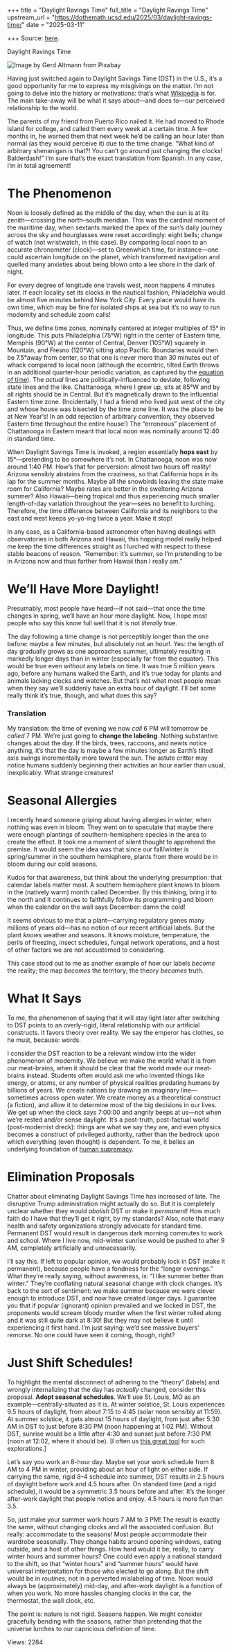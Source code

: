 +++
title = "Daylight Ravings Time"
full_title = "Daylight Ravings Time"
upstream_url = "https://dothemath.ucsd.edu/2025/03/daylight-ravings-time/"
date = "2025-03-11"

+++
Source: [here](https://dothemath.ucsd.edu/2025/03/daylight-ravings-time/).

Daylight Ravings Time

<div class="wp-block-image">

![Image by [Gerd Altmann](https://pixabay.com/users/geralt-9301/?utm_source=link-attribution&utm_medium=referral&utm_campaign=image&utm_content=3222267) from [Pixabay](https://pixabay.com//?utm_source=link-attribution&utm_medium=referral&utm_campaign=image&utm_content=3222267)](https://dothemath.ucsd.edu/wp-content/uploads/2025/03/clocks-edited.jpg)

</div>

Having just switched again to Daylight Savings Time (DST) in the U.S., it’s a good opportunity for me to express my misgivings on the matter. I’m not going to delve into the history or motivations: that’s what [Wikipedia](https://en.wikipedia.org/wiki/Daylight_saving_time) is for. The main take-away will be what it says about—and does to—our perceived relationship to the world.

The parents of my friend from Puerto Rico nailed it. He had moved to Rhode Island for college, and called them every week at a certain time. A few months in, he warned them that next week he’d be calling an hour later than normal (as they would perceive it) due to the time change. “What kind of arbitrary shenanigan is that?! You can’t go around just changing the clocks! Balderdash!” I’m sure that’s the exact translation from Spanish. In any case, I’m in total agreement!

# The Phenomenon

Noon is loosely defined as the middle of the day, when the sun is at its zenith—crossing the north–south meridian. This was the cardinal moment of the maritime day, when sextants marked the apex of the sun’s daily journey across the sky and hourglasses were reset accordingly: eight bells; change of watch (not wristwatch, in this case). By comparing local noon to an accurate chronometer (clock)—set to Greenwhich time, for instance—one could ascertain longitude on the planet, which transformed navigation and quelled many anxieties about being blown onto a lee shore in the dark of night.

For every degree of longitude one travels west, noon happens 4 minutes later. If each locality set its clocks in the nautical fashion, Philadelphia would be almost five minutes behind New York City. Every place would have its own time, which may be fine for isolated ships at sea but it’s no way to run modernity and schedule zoom calls!

Thus, we define time zones, nominally centered at integer multiples of 15° in longitude. This puts Philadelphia (75°W) right in the center of Eastern time, Memphis (90°W) at the center of Central, Denver (105°W) squarely in Mountain, and Fresno (120°W) sitting atop Pacific. Boundaries would then be 7.5°away from center, so that one is never more than 30 minutes out of whack compared to local noon (although the eccentric, tilted Earth throws in an additional quarter-hour periodic variation, as captured by the [equation of time](https://en.wikipedia.org/wiki/Equation_of_time)). The *actual* lines are politically-influenced to deviate, following state lines and the like. Chattanooga, where I grew up, sits at 85°W and by all rights should be in Central. But it’s magnetically drawn to the influential Eastern time zone. (Incidentally, I had a friend who lived just west of the city and whose house was bisected by the time zone line. It was the place to be at New Year’s! In an odd rejection of arbitrary convention, they observed Eastern time throughout the entire house!) The “erroneous” placement of Chattanooga in Eastern meant that local noon was nominally around 12:40 in standard time.

When Daylight Savings Time is invoked, a region essentially **hops east** by 15°—pretending to be somewhere it’s not. In Chattanooga, noon was now around 1:40 PM. How’s that for perversion: almost two hours off reality! Arizona sensibly abstains from the craziness, so that California hops in its lap for the summer months. Maybe all the snowbirds leaving the state make room for California? Maybe rates are better in the sweltering Arizona summer? Also Hawaii—being tropical and thus experiencing much smaller length-of-day variation throughout the year—sees no benefit to lurching. Therefore, the time difference between California and its neighbors to the east and west keeps yo-yo-ing twice a year. Make it stop!

In any case, as a California-based astronomer often having dealings with observatories in both Arizona and Hawaii, this hopping model really helped me keep the time differences straight as I lurched with respect to these stable beacons of reason. “Remember: it’s summer, so I’m pretending to be in Arizona now and thus farther from Hawaii than I really am.”

# We’ll Have More Daylight!

Presumably, most people have heard—if not said—that once the time changes in spring, we’ll have an hour more daylight. Now, I hope most people who say this know full well that it is not *literally* true.

The day following a time change is not perceptibly longer than the one before: maybe a few minutes, but absolutely not an hour!. Yes: the length of day gradually grows as one approaches summer, ultimately resulting in markedly longer days than in winter (especially far from the equator). This would be true even *without* any labels on time. It was true 5 million years ago, before any humans walked the Earth, and it’s true today for plants and animals lacking clocks and watches. But that’s not what most people mean when they say we’ll suddenly have an extra hour of daylight. I’ll bet some really think it’s true, though, and what does this say?

### Translation

My translation: the time of evening we now *call* 6 PM will tomorrow be *called* 7 PM. We’re just going to **change the labeling**. Nothing substantive changes about the day. If the birds, trees, raccoons, and newts notice anything, it’s that the day is maybe a few minutes longer as Earth’s tilted axis swings incrementally more toward the sun. The astute critter may notice humans suddenly beginning their activities an hour earlier than usual, inexplicably. What strange creatures!

# Seasonal Allergies

I recently heard someone griping about having allergies in winter, when nothing was even in bloom. They went on to speculate that maybe there were enough plantings of southern-hemisphere species in the area to create the effect. It took me a moment of silent thought to apprehend the premise. It would seem the idea was that since our fall/winter is spring/summer in the southern hemisphere, plants from there would be in bloom during our cold seasons.

Kudos for that awareness, but think about the underlying presumption: that calendar labels matter most. A southern hemisphere plant knows to bloom in the (natively warm) month called December. By this thinking, bring it to the north and it continues to faithfully follow its programming and bloom when the calendar on the wall says December: damn the cold!

It seems obvious to me that a plant—carrying regulatory genes many millions of years old—has no notion of our recent artificial labels. But the plant *knows* weather and seasons. It knows moisture, temperature, the perils of freezing, insect schedules, fungal network operations, and a host of other factors we are not accustomed to considering.

This case stood out to me as another example of how our labels *become* the reality; the map *becomes* the territory; the theory *becomes* truth.

# What It Says

To me, the phenomenon of saying that it will stay light later after switching to DST points to an overly-rigid, literal relationship with our artificial constructs. It favors theory over reality. We say the emperor has clothes, so he must, because: words.

I consider the DST reaction to be a relevant window into the wider phenomenon of modernity. We believe we make the world what it is from our meat-brains, when it should be clear that the world made our meat-brains instead. Students often would ask me who invented things like energy, or atoms, or any number of physical realities predating humans by billions of years. We create nations by drawing an imaginary line—sometimes across open water. We create money as a theoretical construct (a fiction), and allow it to determine most of the big decisions in our lives. We get up when the clock says 7:00:00 and angrily beeps at us—not when we’re rested and/or sense daylight. It’s a post-truth, post-factual world (post-modernist dreck): things are what we say they are, and even physics becomes a construct of privileged authority, rather than the bedrock upon which everything (even thought) is dependent. To me, it belies an underlying foundation of [human supremacy](https://dothemath.ucsd.edu/2024/08/mm-12-human-supremacy/).

# Elimination Proposals

Chatter about eliminating Daylight Savings Time has increased of late. The disruptive Trump administration might actually do so. But it is completely unclear whether they would *abolish* DST or make it *permanent*! How much faith do I have that they’ll get it right, by my standards? Also, note that many health and safety organizations strongly advocate for standard time. Permanent DST would result in dangerous dark morning commutes to work and school. Where I live now, mid-winter sunrise would be pushed to after 9 AM, completely artificially and unnecessarily.

I’ll say this. If left to popular opinion, we would probably lock in DST (make it permanent), because people have a fondness for the “longer evenings.” What they’re really saying, without awareness, is: “I like summer better than winter.” They’re conflating natural seasonal change with clock changes. It’s back to the sort of sentiment: we make summer because we were clever enough to introduce DST, and now have created longer days. I guarantee you that if popular (ignorant) opinion prevailed and we locked in DST, the proponents would scream bloody murder when the first winter rolled along and it was still quite dark at 8:30! But they may not believe it until experiencing it first hand. I’m just saying: we’d see massive buyers’ remorse. No one could have seen it coming, though, right?

# Just Shift Schedules!

To highlight the mental disconnect of adhering to the “theory” (labels) and wrongly internalizing that the day has *actually* changed, consider this proposal. **Adopt seasonal schedules**. We’ll use St. Louis, MO as an example—centrally-situated as it is. At winter solstice, St. Louis experiences 9.5 hours of daylight, from about 7:15 to 4:45 (solar noon sensibly at 11:59). At summer solstice, it gets almost 15 hours of daylight, from just after 5:30 AM in DST to just before 8:30 PM (noon happening at 1:02 PM). Without DST, sunrise would be a little after 4:30 and sunset just before 7:30 PM (noon at 12:02, where it should be). \[I often us [this great tool](https://www.timeanddate.com/sun/usa/st-louis) for such explorations.\]

Let’s say you work an 8-hour day. Maybe set your work schedule from 8 AM to 4 PM in winter, providing about an hour of light on either side. If carrying the same, rigid 8–4 schedule into summer, DST results in 2.5 hours of daylight before work and 4.5 hours after. On standard time (and a rigid schedule), it would be a symmetric 3.5 hours before and after. It’s the longer after-work daylight that people notice and enjoy. 4.5 hours is more fun than 3.5.

So, just make your summer work hours 7 AM to 3 PM! The result is exactly the same, without changing clocks and all the associated confusion. But really: accommodate to the seasons! Most people accommodate their wardrobe seasonally. They change habits around opening windows, eating outside, and a host of other things. How hard would it be, really, to carry winter hours and summer hours? One could even apply a national standard to the shift, so that “winter hours” and “summer hours” would have universal interpretation for those who elected to go along. But the shift would be in *routines*, not in a perverted mislabeling of time. Noon would always be (approximately) mid-day, and after-work daylight is a function of when you work. No more hassles changing clocks in the car, the thermostat, the wall clock, etc.

The point is: nature is not rigid. Seasons happen. We might consider gracefully bending with the seasons, rather than pretending that the universe lurches to our capricious definition of time.

Views: 2284

<div class="addtoany_share_save_container addtoany_content addtoany_content_bottom">

<div class="a2a_kit a2a_kit_size_32 addtoany_list" a2a-title="Daylight Ravings Time" a2a-url="https://dothemath.ucsd.edu/2025/03/daylight-ravings-time/">

[](https://www.addtoany.com/add_to/facebook?linkurl=https%3A%2F%2Fdothemath.ucsd.edu%2F2025%2F03%2Fdaylight-ravings-time%2F&linkname=Daylight%20Ravings%20Time "Facebook")[](https://www.addtoany.com/add_to/twitter?linkurl=https%3A%2F%2Fdothemath.ucsd.edu%2F2025%2F03%2Fdaylight-ravings-time%2F&linkname=Daylight%20Ravings%20Time "Twitter")[](https://www.addtoany.com/add_to/email?linkurl=https%3A%2F%2Fdothemath.ucsd.edu%2F2025%2F03%2Fdaylight-ravings-time%2F&linkname=Daylight%20Ravings%20Time "Email")[](https://www.addtoany.com/share)

</div>

</div>
